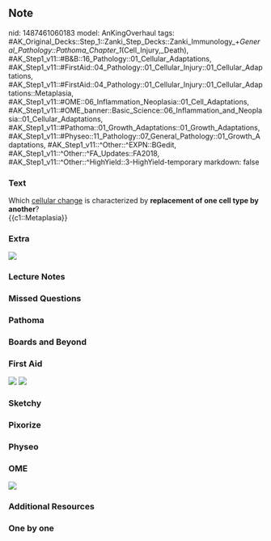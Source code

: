 ## Note
nid: 1487461060183
model: AnKingOverhaul
tags: #AK_Original_Decks::Step_1::Zanki_Step_Decks::Zanki_Immunology_+_General_Pathology::Pathoma_Chapter_1_(Cell_Injury,_Death), #AK_Step1_v11::#B&B::16_Pathology::01_Cellular_Adaptations, #AK_Step1_v11::#FirstAid::04_Pathology::01_Cellular_Injury::01_Cellular_Adaptations, #AK_Step1_v11::#FirstAid::04_Pathology::01_Cellular_Injury::01_Cellular_Adaptations::Metaplasia, #AK_Step1_v11::#OME::06_Inflammation_Neoplasia::01_Cell_Adaptations, #AK_Step1_v11::#OME_banner::Basic_Science::06_Inflammation_and_Neoplasia::01_Cellular_Adaptations, #AK_Step1_v11::#Pathoma::01_Growth_Adaptations::01_Growth_Adaptations, #AK_Step1_v11::#Physeo::11_Pathology::07_General_Pathology::01_Growth_Adaptations, #AK_Step1_v11::^Other::^EXPN::BGedit, #AK_Step1_v11::^Other::^FA_Updates::FA2018, #AK_Step1_v11::^Other::^HighYield::3-HighYield-temporary
markdown: false

### Text
<div>
  Which <u>cellular change</u> is characterized by <b>replacement
  of one cell type by another</b>?
</div>
<div>
  {{c1::Metaplasia}}
</div>

### Extra
<div><img src="paste-11476152614913.jpg"></div>

### Lecture Notes


### Missed Questions


### Pathoma


### Boards and Beyond


### First Aid
<img src="tmpBjpkSY.png"> <img src="tmpLxZBYN.png">

### Sketchy


### Pixorize


### Physeo


### OME
<div class="ome-widget">
  <a href=
  "https://onlinemeded.org/spa/inflammation-and-neoplasia/cellular-adaptations/acquire?ref=anki">
  <img src="_OME_AnkiFlashcards_Lesson_6.png"></a>
</div>

### Additional Resources


### One by one

